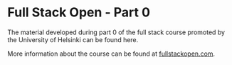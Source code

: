 # Full Stack Open - Part 0

The material developed during part 0 of the full stack course promoted by the University of Helsinki can be found here.

More information about the course can be found at [fullstackopen.com](https://fullstackopen.com/).
